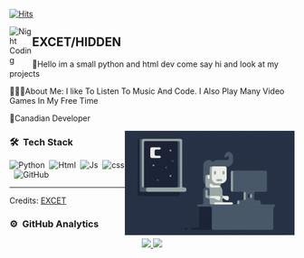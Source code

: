 [![Hits](http://hits.dwyl.com/EXCET/EXCET.svg)](http://hits.dwyl.com/EXCET/EXCET)

<img alt="Night Coding" src="./assets/Hand%20Wave.gif" width='40' align="left"/><h2>EXCET/HIDDEN</h2>

👋Hello im a small python and html dev come say hi and look at my projects

👨🏻‍💻About Me: I like To Listen To Music And Code. I Also Play Many Video Games In My Free Time

🍁Canadian Developer


<img alt="Night Coding" src="https://raw.githubusercontent.com/AVS1508/AVS1508/master/assets/Night-Coding.gif" align="right"/>

### 🛠 &nbsp;Tech Stack

![Python](https://img.shields.io/badge/-Python-05122A?style=flat&logo=python)&nbsp;
![Html](https://img.shields.io/badge/-GitHub-05122A?style=flat&logo=html)&nbsp;
![Js](https://img.shields.io/badge/-GitHub-05122A?style=flat&logo=js)&nbsp;
![css](https://img.shields.io/badge/-GitHub-05122A?style=flat&logo=css)&nbsp;
![GitHub](https://img.shields.io/badge/-GitHub-05122A?style=flat&logo=github)&nbsp;

-----

Credits: [EXCET](https://github.com/EXCET)

### ⚙️ &nbsp;GitHub Analytics

<p align="center">
<a href="https://github.com/EXCET">
  <img height="180em" src="https://github-readme-stats-eight-theta.vercel.app/api?username=EXCET&show_icons=true&theme=algolia&include_all_commits=true&count_private=true"/>
  <img height="180em" src="https://github-readme-stats-eight-theta.vercel.app/api/top-langs/?username=EXCET&layout=compact&langs_count=8&theme=algolia"/>
</a>
</p>
